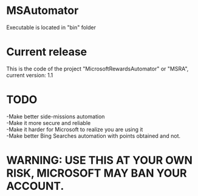 # MSAutomator
Executable is located in "bin" folder

# Current release
This is the code of the project "MicrosoftRewardsAutomator" or "MSRA", current version: 1.1

# TODO
-Make better side-missions automation<br />
-Make it more secure and reliable<br />
-Make it harder for Microsoft to realize you are using it<br />
-Make better Bing Searches automation with points obtained and not.<br />


# WARNING: USE THIS AT YOUR OWN RISK, MICROSOFT MAY BAN YOUR ACCOUNT.
